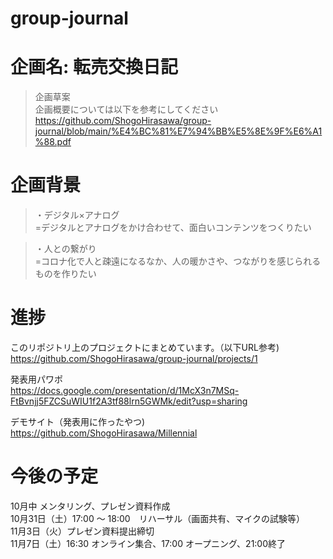# group-journal
# 企画名: 転売交換日記
> 企画草案   
企画概要については以下を参考にしてください   
https://github.com/ShogoHirasawa/group-journal/blob/main/%E4%BC%81%E7%94%BB%E5%8E%9F%E6%A1%88.pdf

# 企画背景   
> ・デジタル×アナログ   
=デジタルとアナログをかけ合わせて、面白いコンテンツをつくりたい

> ・人との繋がり   
=コロナ化で人と疎遠になるなか、人の暖かさや、つながりを感じられるものを作りたい

# 進捗
このリポジトリ上のプロジェクトにまとめています。（以下URL参考)   
https://github.com/ShogoHirasawa/group-journal/projects/1   

発表用パワポ   
https://docs.google.com/presentation/d/1McX3n7MSq-FtBvnjj5FZCSuWIU1f2A3tf88lrn5GWMk/edit?usp=sharing

デモサイト（発表用に作ったやつ)   
https://github.com/ShogoHirasawa/Millennial

# 今後の予定   
10月中 メンタリング、プレゼン資料作成   
10月31日（土）17:00 ～ 18:00　リハーサル（画面共有、マイクの試験等）   
11月3日（火）プレゼン資料提出締切   
11月7日（土）16:30 オンライン集合、17:00 オープニング、21:00終了   


